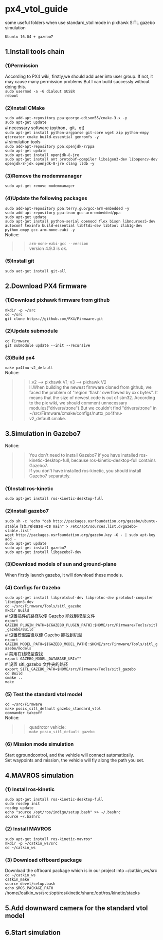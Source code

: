 # px4_vtol_guide
some useful folders when use standard_vtol mode in pixhawk SITL gazebo simulation

`Ubuntu 16.04 + gazebo7`<br>
## 1.Install tools chain<br>
### (1)Permission<br>
According to PX4 wiki, firstly,we should add user into user group. If not, it may cause many permission problems.But I can build successly without doing this.<br>
   `sudo usermod -a -G dialout $USER`<br>
   `reboot`<br>
  
### (2)Install CMake
   `sudo add-apt-repository ppa:george-edison55/cmake-3.x -y`<br>
   `sudo apt-get update`<br>
  \# necessary software (python、git、qt)<br>
    `sudo apt-get install python-argparse git-core wget zip python-empy qtcreator cmake build-essential genromfs -y`<br>
  \# simulation tools<br>
   `sudo add-apt-repository ppa:openjdk-r/ppa`<br>
   `sudo apt-get update`<br>
   `sudo apt-get install openjdk-8-jre`<br>
   `sudo apt-get install ant protobuf-compiler libeigen3-dev libopencv-dev openjdk-8-jdk openjdk-8-jre clang lldb -y`<br>

### (3)Remove the modemmanager<br>
   `sudo apt-get remove modemmanager`<br>

### (4)Update the following packages<br>
   `sudo add-apt-repository ppa:terry.guo/gcc-arm-embedded -y`<br>
   `sudo add-apt-repository ppa:team-gcc-arm-embedded/ppa`<br>
   `sudo apt-get update`<br>
   `sudo apt-get install python-serial openocd flex bison libncurses5-dev autoconf texinfo build-essential libftdi-dev libtool zlib1g-dev python-empy gcc-arm-none-eabi -y`<br>
Notice:<br>
>>`arm-none-eabi-gcc --version`<br>
>>version 4.9.3 is ok.<br>

### (5)Install git<br>
   `sudo aot-get install git-all`<br>

## 2.Download PX4 firmware<br>
### (1)Download pixhawk firmware from github<br>
   `mkdir -p ~/src`<br>
   `cd ~/src`<br>
   `git clone https://github.com/PX4/Firmware.git`<br>
  
### (2)Update submodule<br>
   `cd Firmware`<br>
   `git submodule update --init --recursive`<br>

### (3)Build px4<br>
   `make px4fmu-v2_default`<br>
Notice: <br>
>>I.v2 --> pixhawk V1; v3 --> pixhawk V2<br>
>>II.When building the newest firmware cloned from github, we faced the problem of "region 'flash' overflowed by xxx bytes". It means that the size of newest code is out of stm32. According to the pix wiki, we should comment unnecessary modules("drivers/trone").But we couldn't find "drivers/trone" in ~/src/Firmware/cmake/configs/nuttx_px4fmu-v2_default.cmake.<br>
  
## 3.Simulation in Gazebo7<br>
Notice:<br>
>>You don't need to install Gazebo7 if you have installed ros-kinetic-desktop-full, because ros-kinetic-desktop-full contains Gazebo7.<br>
>>If you don't have installed ros-kinetic, you should install Gazebo7 separately.<br>
### (1)Install ros-kinetic<br>
  `sudo apt-get install ros-kinetic-desktop-full`<br>
  
### (2)Install gazebo7<br>
   `sudo sh -c 'echo "deb http://packages.osrfoundation.org/gazebo/ubuntu-stable `lsb_release -cs` main" > /etc/apt/sources.list.d/gazebo-stable.list'`<br>
   `wget http://packages.osrfoundation.org/gazebo.key -O - | sudo apt-key add -`<br>
   `sudo apt-get update`<br>
   `sudo apt-get install gazebo7`<br>
   `sudo apt-get install libgazebo7-dev`<br>
   
### (3)Download models of sun and ground-plane<br>
When firstly launch gazebo, it will download these models.<br>

### (4) Configs for Gazebo
   `sudo apt-get install libprotobuf-dev libprotoc-dev protobuf-compiler libeigen3-dev`<br>
   `cd ~/src/Firmware/Tools/sitl_gazebo`<br>
   `mkdir Build`<br>
\# 设置插件的路径以便 Gazebo 能找到模型文件<br>
   `export GAZEBO_PLUGIN_PATH=${GAZEBO_PLUGIN_PATH}:$HOME/src/Firmware/Tools/sitl_gazebo/Build`<br>
\# 设置模型路径以便 Gazebo 能找到机型<br>
   `export GAZEBO_MODEL_PATH=${GAZEBO_MODEL_PATH}:$HOME/src/Firmware/Tools/sitl_gazebo/models`<br>
\# 禁用在线模型查找<br>
   `export GAZEBO_MODEL_DATABASE_URI=""`<br>
\# 设置 sitl_gazebo 文件夹的路径<br>
   `export SITL_GAZEBO_PATH=$HOME/src/Firmware/Tools/sitl_gazebo`<br>
   `cd Build`<br>
   `cmake ..`<br>
   `make`<br>

### (5) Test the standard vtol model<br>  
   `cd ~/src/Firmware`<br>
   `make posix_sitl_default gazebo_standard_vtol`<br>
   `commander takeoff`<br>
Notice:
>>quadrotor vehicle: <br>
>>`make posix_sitl_default gazebo`<br>

### (6) Mission mode simulation<br>
Start qgroundcontrol, and the vehicle will connect automatically.<br>
Set waypoints and mission, the vehicle will fly along the path you set.<br> 

## 4.MAVROS simulation
### (1) Install ros-kinetic
   `sudo apt-get install ros-kinetic-desktop-full`<br>
   `sudo rosdep init`<br>
   `rosdep update`<br>
   `echo "source /opt/ros/indigo/setup.bash" >> ~/.bashrc`<br>
   `source ~/.bashrc`<br>

### (2) Install MAVROS
   `sudo apt-get install ros-kinetic-mavros*`<br>
   `mkdir -p ~/catkin_ws/src`<br>
   `cd ~/catkin_ws`<br>
### (3) Download offboard package
Download the offboard package which is in our project into ~/catkin_ws/src
   `cd ~/catkin_ws`<br>
   `catkin_make`<br>
   `source devel/setup.bash`<br>
   `echo $ROS_PACKAGE_PATH`<br>
 /home/<youruser>/catkin_ws/src:/opt/ros/kinetic/share:/opt/ros/kinetic/stacks<br>
   

## 5.Add downward camera for the standard vtol model

## 6.Start simulation
